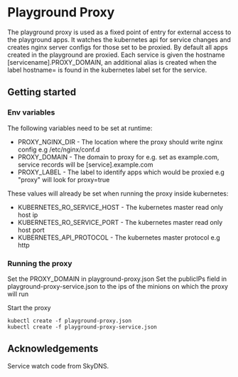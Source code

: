 # Playground Proxy

The playground proxy is used as a fixed point of entry for external access to the playground apps. 
It watches the kubernetes api for service changes and creates nginx server configs for those set 
to be proxied. By default all apps created in the playground are proxied. Each service is given 
the hostname [servicename].PROXY_DOMAIN, an additional alias is created when the label hostname= 
is found in the kubernetes label set for the service.

## Getting started

### Env variables

The following variables need to be set at runtime:

- PROXY_NGINX_DIR - The location where the proxy should write nginx config e.g /etc/nginx/conf.d
- PROXY_DOMAIN - The domain to proxy for e.g. set as example.com, service records will be [service].example.com
- PROXY_LABEL - The label to identify apps which would be proxied e.g "proxy" will look for proxy=true

 These values will already be set when running the proxy inside kubernetes:
- KUBERNETES_RO_SERVICE_HOST - The kubernetes master read only host ip
- KUBERNETES_RO_SERVICE_PORT - The kubernetes master read only host port
- KUBERNETES_API_PROTOCOL - The kubernetes master protocol e.g http

### Running the proxy

Set the PROXY_DOMAIN in playground-proxy.json 
Set the publicIPs field in playground-proxy-service.json to the ips of the minions on which the proxy will run

Start the proxy
```
kubectl create -f playground-proxy.json
kubectl create -f playground-proxy-service.json
```

## Acknowledgements

Service watch code from SkyDNS.
